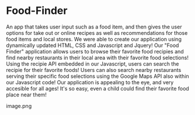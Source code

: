 # Food-Finder
An app that takes user input such as a food item, and then gives the user options for take out or online recipes as well as recommendations for those food items and local stores.
We were able to create our application using dynamically updated HTML, CSS and Javascript and Jquery!
Our "Food Finder" application allows users to browse their favorite food recipies and find nearby restaurants in their local area with their favorite food selections!
Using the recipie API embedded in our Javascript, users can search the recipie for their favorite foods! Users can also search nearby restaurants serving their specific food selections using the Google Maps API also within our Javascript code!
Our application is appealing to the eye, and very accesible for all ages! 
It's so easy, even a child could find their favorite food place near them!

image.png
